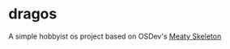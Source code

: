 # dragos
A simple hobbyist os project based on OSDev's [Meaty Skeleton](https://wiki.osdev.org/Meaty_Skeleton)
